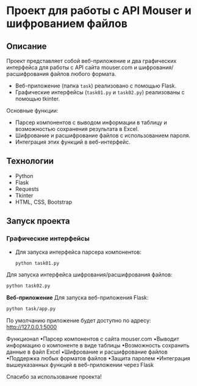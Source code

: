 # Проект для работы с API Mouser и шифрованием файлов

## Описание
Проект представляет собой веб-приложение и два графических интерфейса для работы с API сайта mouser.com и шифрования/расшифрования файлов любого формата. 

- Веб-приложение (папка `task`) реализовано с помощью Flask.
- Графические интерфейсы (`task01.py` и `task02.py`) реализованы с помощью tkinter.
  
Основные функции:
- Парсер компонентов с выводом информации в таблицу и возможностью сохранения результата в Excel.
- Шифрование и расшифрование файлов с использованием пароля.
- Интеграция этих функций в веб-интерфейс.

## Технологии
- Python
- Flask
- Requests
- Tkinter
- HTML, CSS, Bootstrap

## Запуск проекта

### Графические интерфейсы

- Для запуска интерфейса парсера компонентов:
  ```bash
  python task01.py
  
Для запуска интерфейса шифрования/расшифрования файлов:
```bash
python task02.py
```


**Веб-приложение**
Для запуска веб-приложения Flask:
```bash
python task/app.py
```

По умолчанию приложение будет доступно по адресу: http://127.0.0.1:5000

Функционал
•Парсер компонентов с сайта mouser.com
•Выводит информацию о компоненте в виде таблицы
•Возможность сохранить данные в файл Excel
•Шифрование и расшифрование файлов
•Поддержка любых форматов файлов
•Защита паролем
•Интеграция вышеуказанных функций в веб-приложении через Flask

Спасибо за использование проекта!
